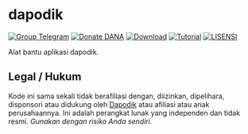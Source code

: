# dapodik

[![Group Telegram](https://img.shields.io/badge/Telegram-Group-blue.svg)](https://t.me/dapodik_2021)
[![Donate DANA](https://img.shields.io/badge/Donasi-DANA-blue)](https://link.dana.id/qr/1lw2r12r)
[![Download](https://img.shields.io/badge/Download-Unduh-brightgreen)](https://github.com/hexatester/dapodik/archive/master.zip)
[![Tutorial](https://img.shields.io/badge/Tutorial-Penggunaan-brightgreen)](https://github.com/hexatester/dapodik/wiki)
[![LISENSI](https://img.shields.io/github/license/hexatester/dapodik)](https://github.com/hexatester/dapodik/blob/master/LISENSI)

Alat bantu aplikasi dapodik.

## Legal / Hukum

Kode ini sama sekali tidak berafiliasi dengan, diizinkan, dipelihara, disponsori atau didukung oleh [Dapodik](https://dapo.kemdikbud.go.id/) atau afiliasi atau anak perusahaannya. Ini adalah perangkat lunak yang independen dan tidak resmi. _Gunakan dengan risiko Anda sendiri._
